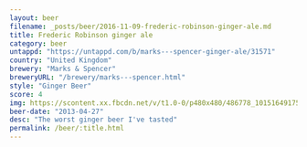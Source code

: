 ```yaml
---
layout: beer
filename: _posts/beer/2016-11-09-frederic-robinson-ginger-ale.md
title: Frederic Robinson ginger ale
category: beer
untappd: "https://untappd.com/b/marks---spencer-ginger-ale/31571"
country: "United Kingdom"
brewery: "Marks & Spencer"
breweryURL: "/brewery/marks---spencer.html"
style: "Ginger Beer"
score: 4
img: https://scontent.xx.fbcdn.net/v/t1.0-0/p480x480/486778_10151649175643745_1984274110_n.jpg?oh=cee026a6a6ff4fc4c8b93eca2635058c&oe=5944A5D8
beer-date: "2013-04-27"
desc: "The worst ginger beer I've tasted"
permalink: /beer/:title.html
---
```

